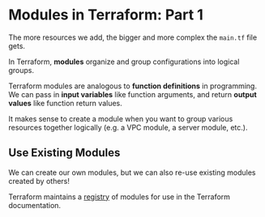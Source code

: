 # Modules in Terraform: Part 1

The more resources we add, the bigger and more complex the `main.tf` file gets.

In Terraform, **modules** organize and group configurations into logical groups.

Terraform modules are analogous to **function definitions** in programming. We
can pass in **input variables** like function arguments, and return **output
values** like function return values.

It makes sense to create a module when you want to group various resources
together logically (e.g. a VPC module, a server module, etc.).

## Use Existing Modules

We can create our own modules, but we can also re-use existing modules created
by others!

Terraform maintains a [registry](https://registry.terraform.io/) of modules for
use in the Terraform documentation.
